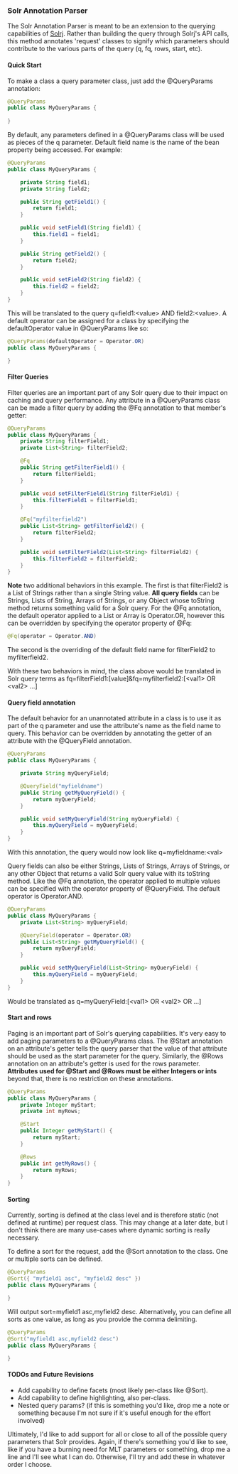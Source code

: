### Solr Annotation Parser

The Solr Annotation Parser is meant to be an extension to the querying capabilities of [Solrj](http://wiki.apache.org/solr/Solrj). Rather than building the query through Solrj's API calls, this method annotates 'request' classes to signify which parameters should contribute to the various parts of the query (q, fq, rows, start, etc). 

#### Quick Start

To make a class a query parameter class, just add the @QueryParams annotation:

```java
@QueryParams
public class MyQueryParams {
    
}
```

By default, any parameters defined in a @QueryParams class will be used as pieces of the q parameter. Default field name is the name of the bean property being accessed. For example:

```java
@QueryParams
public class MyQueryParams {

    private String field1;
    private String field2;

    public String getField1() {
        return field1;
    }

    public void setField1(String field1) {
        this.field1 = field1;
    }

    public String getField2() {
        return field2;
    }

    public void setField2(String field2) {
        this.field2 = field2;
    }
}
```

This will be translated to the query q=field1:&lt;value&gt; AND field2:&lt;value&gt;. A default operator can be assigned for a class by specifying the defaultOperator value in @QueryParams like so:

```java
@QueryParams(defaultOperator = Operator.OR)
public class MyQueryParams {

}
```

#### Filter Queries

Filter queries are an important part of any Solr query due to their impact on caching and query performance. Any attribute in a @QueryParams class can be made a filter query by adding the @Fq annotation to that member's getter:

```java
@QueryParams
public class MyQueryParams {
    private String filterField1;
    private List<String> filterField2;

    @Fq
    public String getFilterField1() {
        return filterField1;
    }

    public void setFilterField1(String filterField1) {
        this.filterField1 = filterField1;
    }

    @Fq("myfilterfield2")
    public List<String> getFilterField2() {
        return filterField2;
    }

    public void setFilterField2(List<String> filterField2) {
        this.filterField2 = filterField2;
    }
}
```

**Note** two additional behaviors in this example. The first is that filterField2 is a List of Strings rather than a single String value. **All query fields** can be Strings, Lists of String, Arrays of Strings, or any Object whose toString method returns something valid for a Solr query. For the @Fq annotation, the default operator applied to a List or Array is Operator.OR, however this can be overridden by specifying the operator property of @Fq:

```java
@Fq(operator = Operator.AND)
```

The second is the overriding of the default field name for filterField2 to myfilterfield2.

With these two behaviors in mind, the class above would be translated in Solr query terms as fq=filterField1:[value]&fq=myfilterfield2:[&lt;val1&gt; OR &lt;val2&gt; ...]

#### Query field annotation

The default behavior for an unannotated attribute in a class is to use it as part of the q parameter and use the attribute's name as the field name to query. This behavior can be overridden by annotating the getter of an attribute with the @QueryField annotation.

```java
@QueryParams
public class MyQueryParams {

    private String myQueryField;

    @QueryField("myfieldname")
    public String getMyQueryField() {
        return myQueryField;
    }

    public void setMyQueryField(String myQueryField) {
        this.myQueryField = myQueryField;
    }
}
```

With this annotation, the query would now look like q=myfieldname:&lt;val&gt;

Query fields can also be either Strings, Lists of Strings, Arrays of Strings, or any other Object that returns a valid Solr query value with its toString method. Like the @Fq annotation, the operator applied to multiple values can be specified with the operator property of @QueryField. The default operator is Operator.AND.

```java
@QueryParams
public class MyQueryParams {
    private List<String> myQueryField;

    @QueryField(operator = Operator.OR)
    public List<String> getMyQueryField() {
        return myQueryField;
    }

    public void setMyQueryField(List<String> myQueryField) {
        this.myQueryField = myQueryField;
    }
}
```

Would be translated as q=myQueryField:[&lt;val1&gt; OR &lt;val2&gt; OR ...]

#### Start and rows

Paging is an important part of Solr's querying capabilities. It's very easy to add paging parameters to a @QueryParams class. The @Start annotation on an attribute's getter tells the query parser that the value of that attribute should be used as the start parameter for the query. Similarly, the @Rows annotation on an attribute's getter is used for the rows parameter. **Attributes used for @Start and @Rows must be either Integers or ints** beyond that, there is no restriction on these annotations.

```java
@QueryParams
public class MyQueryParams {
    private Integer myStart;
    private int myRows;

    @Start
    public Integer getMyStart() {
        return myStart;
    }

    @Rows
    public int getMyRows() {
        return myRows;
    }
}
```

#### Sorting

Currently, sorting is defined at the class level and is therefore static (not defined at runtime) per request class. This may change at a later date, but I don't think there are many use-cases where dynamic sorting is really necessary. 

To define a sort for the request, add the @Sort annotation to the class. One or multiple sorts can be defined. 

```java
@QueryParams
@Sort({ "myfield1 asc", "myfield2 desc" })
public class MyQueryParams {

}
```

Will output sort=myfield1 asc,myfield2 desc. Alternatively, you can define all sorts as one value, as long as you provide the comma delimiting.

```java
@QueryParams
@Sort("myfield1 asc,myfield2 desc")
public class MyQueryParams {

}
```

#### TODOs and Future Revisions

* Add capability to define facets (most likely per-class like @Sort).
* Add capability to define highlighting, also per-class.
* Nested query params? (if this is something you'd like, drop me a note or something because I'm not sure if it's useful enough for the effort involved)

Ultimately, I'd like to add support for all or close to all of the possible query parameters that Solr provides. Again, if there's something you'd like to see, like if you have a burning need for MLT parameters or something, drop me a line and I'll see what I can do. Otherwise, I'll try and add these in whatever order I choose.
